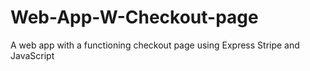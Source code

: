 # Web-App-W-Checkout-page
A web app with a functioning checkout page using Express Stripe and JavaScript
